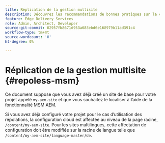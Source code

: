 ```yaml
---
title: Réplication de la gestion multisite
description: Découvrez les recommandations de bonnes pratiques sur la configuration d’un projet avec des sites multilingues qui utilisent une seule base de code de manière réactive.
feature: Edge Delivery Services
role: Admin, Architect, Developer
source-git-commit: 02957fb8671d953a683ebd6e168979b11ad391c4
workflow-type: tm+mt
source-wordcount: '0'
ht-degree: 0%

---
```



# Réplication de la gestion multisite {#repoless-msm}

Ce document suppose que vous avez déjà créé un site de base pour votre projet appelé `my-aem-site` et que vous souhaitez le localiser à l’aide de la fonctionnalité MSM AEM.

Si vous avez déjà configuré votre projet pour le cas d’utilisation des répolations, la configuration cloud est affectée au niveau de la page racine, `/content/my-aem-site`. Pour les sites multilingues, cette affectation de configuration doit être modifiée sur la racine de langue telle que `/content/my-aem-site/language-master/de`.

